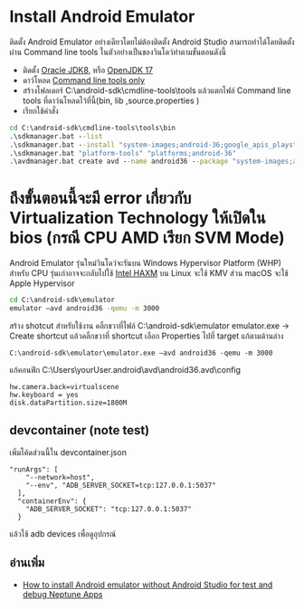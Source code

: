 # Install Android Emulator
ติดตั้ง Android Emulator อย่างเดียวโดยไม่ต้องติดตั้ง Android Studio สามารถทำได้โดยติดตั้งผ่าน Command line tools ในตัวอย่างเป็นของวินโดว์ทำตามขั้นตอนดังนี้
- ติดตั้ง [Oracle JDK8](https://download.oracle.com/java/18/archive/jdk-18.0.2_windows-x64_bin.exe),
หรือ [OpenJDK 17](https://learn.microsoft.com/en-us/java/openjdk/download#openjdk-17) 
- ดาว์โหลด [Command line tools only](https://developer.android.com/studio)
- สร้างโฟลเดอร์ C:\android-sdk\cmdline-tools\tools แล้วแตกไฟล์ Command line tools ที่ดาว์นโหลดไว้ที่นี้(bin, lib ,source.properties ) 
- เรียกใช้คำสั่ง
```cmd
cd C:\android-sdk\cmdline-tools\tools\bin
.\sdkmanager.bat --list
.\sdkmanager.bat --install "system-images;android-36;google_apis_playstore;x86_64"
.\sdkmanager.bat "platform-tools" "platforms;android-36"
.\avdmanager.bat create avd --name android36 --package "system-images;android-36;google_apis;x86_64"
```
# ถึงขั้นตอนนี้จะมี error เกี่ยวกับ Virtualization Technology ให้เปิดใน bios (กรณี CPU AMD เรียก SVM Mode)
Android Emulator รุ่นใหม่วินโดว์จะรันบน Windows Hypervisor Platform (WHP) สำหรับ CPU รุ่นเก่าอาจจะกลับไปใช้ [Intel HAXM](https://github.com/intel/haxm/releases) 
บน Linux จะใช้ KMV ส่วน macOS จะใช้ Apple Hypervisor
```cmd
cd C:\android-sdk\emulator
emulator –avd android36 -qemu -m 3000
```
สร้าง shotcut สำหรับใช้งาน คลิ้กขวาที่ไฟล์ C:\android-sdk\emulator emulator.exe -> Create shortcut แล้วคลิ้กขวาที่ shortcut เลือก Properties ไปที่ target แก้ตามด้านล่าง
```
C:\android-sdk\emulator\emulator.exe –avd android36 -qemu -m 3000
```
แก้คอนฟิก C:\Users\yourUser\.android\avd\android36.avd\config
```
hw.camera.back=virtualscene
hw.keyboard = yes
disk.dataPartition.size=1800M
```


## devcontainer (note test)
เพิ่มโค้ดส่วนนี้ใน devcontainer.json
```
"runArgs": [
    "--network=host",
    "--env", "ADB_SERVER_SOCKET=tcp:127.0.0.1:5037"
  ],
  "containerEnv": {
    "ADB_SERVER_SOCKET": "tcp:127.0.0.1:5037"
  }
```
แล้วใช้ adb devices เพื่อดูอุปกรณ์



## อ่านเพิ่ม
- [How to install Android emulator without Android Studio for test and debug Neptune Apps](https://community.neptune-software.com/topics/tips--tricks/blogs/how-to-install--android-emulator-without--android--st)
